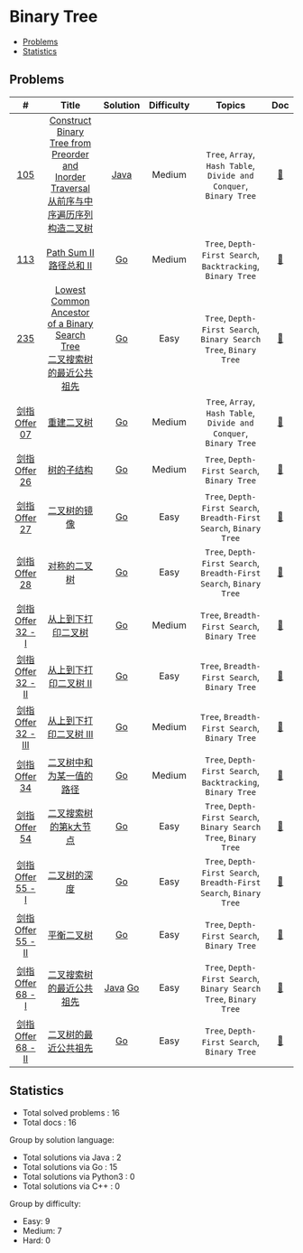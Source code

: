 <!-- omit in toc -->
# Binary Tree

- [Problems](#problems)
- [Statistics](#statistics)

## Problems

| # | Title | Solution | Difficulty | Topics | Doc |
|:----:|:----:|:----:|:----:|:----:|:----:|
| [<span id="problem-105">105</span>](#problem-105 "#105") | [Construct Binary Tree from Preorder and Inorder Traversal <br>从前序与中序遍历序列构造二叉树](https://leetcode-cn.com/problems/construct-binary-tree-from-preorder-and-inorder-traversal/ "https://leetcode-cn.com/problems/construct-binary-tree-from-preorder-and-inorder-traversal/") | [Java](../../java/src/105.%20ConstructBinaryTreefromPreorderandInorderTraversal.java "java/src/105.%20ConstructBinaryTreefromPreorderandInorderTraversal.java") | Medium | `Tree`, `Array`, `Hash Table`, `Divide and Conquer`, `Binary Tree` | [:page_facing_up:](../../docs/105.%20Construct%20Binary%20Tree%20from%20Preorder%20and%20Inorder%20Traversal%20%E4%BB%8E%E5%89%8D%E5%BA%8F%E4%B8%8E%E4%B8%AD%E5%BA%8F%E9%81%8D%E5%8E%86%E5%BA%8F%E5%88%97%E6%9E%84%E9%80%A0%E4%BA%8C%E5%8F%89%E6%A0%91.md "docs/105.%20Construct%20Binary%20Tree%20from%20Preorder%20and%20Inorder%20Traversal%20%E4%BB%8E%E5%89%8D%E5%BA%8F%E4%B8%8E%E4%B8%AD%E5%BA%8F%E9%81%8D%E5%8E%86%E5%BA%8F%E5%88%97%E6%9E%84%E9%80%A0%E4%BA%8C%E5%8F%89%E6%A0%91.md") |
| [<span id="problem-113">113</span>](#problem-113 "#113") | [Path Sum II <br>路径总和 II](https://leetcode-cn.com/problems/path-sum-ii/ "https://leetcode-cn.com/problems/path-sum-ii/") |  [Go](../../go/src/113.go "go/src/113.go") | Medium | `Tree`, `Depth-First Search`, `Backtracking`, `Binary Tree` | [:page_facing_up:](../../docs/113.%20Path%20Sum%20II%20%E8%B7%AF%E5%BE%84%E6%80%BB%E5%92%8C%20II.md "docs/113.%20Path%20Sum%20II%20%E8%B7%AF%E5%BE%84%E6%80%BB%E5%92%8C%20II.md") |
| [<span id="problem-235">235</span>](#problem-235 "#235") | [Lowest Common Ancestor of a Binary Search Tree <br>二叉搜索树的最近公共祖先](https://leetcode-cn.com/problems/lowest-common-ancestor-of-a-binary-search-tree/ "https://leetcode-cn.com/problems/lowest-common-ancestor-of-a-binary-search-tree/") |  [Go](../../go/src/235.go "go/src/235.go") | Easy | `Tree`, `Depth-First Search`, `Binary Search Tree`, `Binary Tree` | [:page_facing_up:](../../docs/235.%20Lowest%20Common%20Ancestor%20of%20a%20Binary%20Search%20Tree%20%E4%BA%8C%E5%8F%89%E6%90%9C%E7%B4%A2%E6%A0%91%E7%9A%84%E6%9C%80%E8%BF%91%E5%85%AC%E5%85%B1%E7%A5%96%E5%85%88.md "docs/235.%20Lowest%20Common%20Ancestor%20of%20a%20Binary%20Search%20Tree%20%E4%BA%8C%E5%8F%89%E6%90%9C%E7%B4%A2%E6%A0%91%E7%9A%84%E6%9C%80%E8%BF%91%E5%85%AC%E5%85%B1%E7%A5%96%E5%85%88.md") |
| [<span id="problem-剑指-Offer-07">剑指 Offer 07</span>](#problem-剑指-Offer-07 "#剑指 Offer 07") | [重建二叉树](https://leetcode-cn.com/problems/zhong-jian-er-cha-shu-lcof/ "https://leetcode-cn.com/problems/zhong-jian-er-cha-shu-lcof/") |  [Go](../../go/src/%E5%89%91%E6%8C%87_Offer_07.go "go/src/%E5%89%91%E6%8C%87_Offer_07.go") | Medium | `Tree`, `Array`, `Hash Table`, `Divide and Conquer`, `Binary Tree` | [:page_facing_up:](../../docs/%E5%89%91%E6%8C%87%20Offer%2007.%20%E9%87%8D%E5%BB%BA%E4%BA%8C%E5%8F%89%E6%A0%91.md "docs/%E5%89%91%E6%8C%87%20Offer%2007.%20%E9%87%8D%E5%BB%BA%E4%BA%8C%E5%8F%89%E6%A0%91.md") |
| [<span id="problem-剑指-Offer-26">剑指 Offer 26</span>](#problem-剑指-Offer-26 "#剑指 Offer 26") | [树的子结构](https://leetcode-cn.com/problems/shu-de-zi-jie-gou-lcof/ "https://leetcode-cn.com/problems/shu-de-zi-jie-gou-lcof/") |  [Go](../../go/src/%E5%89%91%E6%8C%87_Offer_26.go "go/src/%E5%89%91%E6%8C%87_Offer_26.go") | Medium | `Tree`, `Depth-First Search`, `Binary Tree` | [:page_facing_up:](../../docs/%E5%89%91%E6%8C%87%20Offer%2026.%20%E6%A0%91%E7%9A%84%E5%AD%90%E7%BB%93%E6%9E%84.md "docs/%E5%89%91%E6%8C%87%20Offer%2026.%20%E6%A0%91%E7%9A%84%E5%AD%90%E7%BB%93%E6%9E%84.md") |
| [<span id="problem-剑指-Offer-27">剑指 Offer 27</span>](#problem-剑指-Offer-27 "#剑指 Offer 27") | [二叉树的镜像](https://leetcode-cn.com/problems/er-cha-shu-de-jing-xiang-lcof/ "https://leetcode-cn.com/problems/er-cha-shu-de-jing-xiang-lcof/") |  [Go](../../go/src/%E5%89%91%E6%8C%87_Offer_27.go "go/src/%E5%89%91%E6%8C%87_Offer_27.go") | Easy | `Tree`, `Depth-First Search`, `Breadth-First Search`, `Binary Tree` | [:page_facing_up:](../../docs/%E5%89%91%E6%8C%87%20Offer%2027.%20%E4%BA%8C%E5%8F%89%E6%A0%91%E7%9A%84%E9%95%9C%E5%83%8F.md "docs/%E5%89%91%E6%8C%87%20Offer%2027.%20%E4%BA%8C%E5%8F%89%E6%A0%91%E7%9A%84%E9%95%9C%E5%83%8F.md") |
| [<span id="problem-剑指-Offer-28">剑指 Offer 28</span>](#problem-剑指-Offer-28 "#剑指 Offer 28") | [对称的二叉树](https://leetcode-cn.com/problems/dui-cheng-de-er-cha-shu-lcof/ "https://leetcode-cn.com/problems/dui-cheng-de-er-cha-shu-lcof/") |  [Go](../../go/src/%E5%89%91%E6%8C%87_Offer_28.go "go/src/%E5%89%91%E6%8C%87_Offer_28.go") | Easy | `Tree`, `Depth-First Search`, `Breadth-First Search`, `Binary Tree` | [:page_facing_up:](../../docs/%E5%89%91%E6%8C%87%20Offer%2028.%20%E5%AF%B9%E7%A7%B0%E7%9A%84%E4%BA%8C%E5%8F%89%E6%A0%91.md "docs/%E5%89%91%E6%8C%87%20Offer%2028.%20%E5%AF%B9%E7%A7%B0%E7%9A%84%E4%BA%8C%E5%8F%89%E6%A0%91.md") |
| [<span id="problem-剑指-Offer-32---I">剑指 Offer 32 - I</span>](#problem-剑指-Offer-32---I "#剑指 Offer 32 - I") | [从上到下打印二叉树](https://leetcode-cn.com/problems/cong-shang-dao-xia-da-yin-er-cha-shu-lcof/ "https://leetcode-cn.com/problems/cong-shang-dao-xia-da-yin-er-cha-shu-lcof/") |  [Go](../../go/src/%E5%89%91%E6%8C%87_Offer_32_-_I.go "go/src/%E5%89%91%E6%8C%87_Offer_32_-_I.go") | Medium | `Tree`, `Breadth-First Search`, `Binary Tree` | [:page_facing_up:](../../docs/%E5%89%91%E6%8C%87%20Offer%2032%20-%20I.%20%E4%BB%8E%E4%B8%8A%E5%88%B0%E4%B8%8B%E6%89%93%E5%8D%B0%E4%BA%8C%E5%8F%89%E6%A0%91.md "docs/%E5%89%91%E6%8C%87%20Offer%2032%20-%20I.%20%E4%BB%8E%E4%B8%8A%E5%88%B0%E4%B8%8B%E6%89%93%E5%8D%B0%E4%BA%8C%E5%8F%89%E6%A0%91.md") |
| [<span id="problem-剑指-Offer-32---II">剑指 Offer 32 - II</span>](#problem-剑指-Offer-32---II "#剑指 Offer 32 - II") | [从上到下打印二叉树 II](https://leetcode-cn.com/problems/cong-shang-dao-xia-da-yin-er-cha-shu-ii-lcof/ "https://leetcode-cn.com/problems/cong-shang-dao-xia-da-yin-er-cha-shu-ii-lcof/") |  [Go](../../go/src/%E5%89%91%E6%8C%87_Offer_32_-_II.go "go/src/%E5%89%91%E6%8C%87_Offer_32_-_II.go") | Easy | `Tree`, `Breadth-First Search`, `Binary Tree` | [:page_facing_up:](../../docs/%E5%89%91%E6%8C%87%20Offer%2032%20-%20II.%20%E4%BB%8E%E4%B8%8A%E5%88%B0%E4%B8%8B%E6%89%93%E5%8D%B0%E4%BA%8C%E5%8F%89%E6%A0%91%20II.md "docs/%E5%89%91%E6%8C%87%20Offer%2032%20-%20II.%20%E4%BB%8E%E4%B8%8A%E5%88%B0%E4%B8%8B%E6%89%93%E5%8D%B0%E4%BA%8C%E5%8F%89%E6%A0%91%20II.md") |
| [<span id="problem-剑指-Offer-32---III">剑指 Offer 32 - III</span>](#problem-剑指-Offer-32---III "#剑指 Offer 32 - III") | [从上到下打印二叉树 III](https://leetcode-cn.com/problems/cong-shang-dao-xia-da-yin-er-cha-shu-iii-lcof/ "https://leetcode-cn.com/problems/cong-shang-dao-xia-da-yin-er-cha-shu-iii-lcof/") |  [Go](../../go/src/%E5%89%91%E6%8C%87_Offer_32_-_III.go "go/src/%E5%89%91%E6%8C%87_Offer_32_-_III.go") | Medium | `Tree`, `Breadth-First Search`, `Binary Tree` | [:page_facing_up:](../../docs/%E5%89%91%E6%8C%87%20Offer%2032%20-%20III.%20%E4%BB%8E%E4%B8%8A%E5%88%B0%E4%B8%8B%E6%89%93%E5%8D%B0%E4%BA%8C%E5%8F%89%E6%A0%91%20III.md "docs/%E5%89%91%E6%8C%87%20Offer%2032%20-%20III.%20%E4%BB%8E%E4%B8%8A%E5%88%B0%E4%B8%8B%E6%89%93%E5%8D%B0%E4%BA%8C%E5%8F%89%E6%A0%91%20III.md") |
| [<span id="problem-剑指-Offer-34">剑指 Offer 34</span>](#problem-剑指-Offer-34 "#剑指 Offer 34") | [二叉树中和为某一值的路径](https://leetcode-cn.com/problems/er-cha-shu-zhong-he-wei-mou-yi-zhi-de-lu-jing-lcof/ "https://leetcode-cn.com/problems/er-cha-shu-zhong-he-wei-mou-yi-zhi-de-lu-jing-lcof/") |  [Go](../../go/src/%E5%89%91%E6%8C%87_Offer_34.go "go/src/%E5%89%91%E6%8C%87_Offer_34.go") | Medium | `Tree`, `Depth-First Search`, `Backtracking`, `Binary Tree` | [:page_facing_up:](../../docs/%E5%89%91%E6%8C%87%20Offer%2034.%20%E4%BA%8C%E5%8F%89%E6%A0%91%E4%B8%AD%E5%92%8C%E4%B8%BA%E6%9F%90%E4%B8%80%E5%80%BC%E7%9A%84%E8%B7%AF%E5%BE%84.md "docs/%E5%89%91%E6%8C%87%20Offer%2034.%20%E4%BA%8C%E5%8F%89%E6%A0%91%E4%B8%AD%E5%92%8C%E4%B8%BA%E6%9F%90%E4%B8%80%E5%80%BC%E7%9A%84%E8%B7%AF%E5%BE%84.md") |
| [<span id="problem-剑指-Offer-54">剑指 Offer 54</span>](#problem-剑指-Offer-54 "#剑指 Offer 54") | [二叉搜索树的第k大节点](https://leetcode-cn.com/problems/er-cha-sou-suo-shu-de-di-kda-jie-dian-lcof/ "https://leetcode-cn.com/problems/er-cha-sou-suo-shu-de-di-kda-jie-dian-lcof/") |  [Go](../../go/src/%E5%89%91%E6%8C%87_Offer_54.go "go/src/%E5%89%91%E6%8C%87_Offer_54.go") | Easy | `Tree`, `Depth-First Search`, `Binary Search Tree`, `Binary Tree` | [:page_facing_up:](../../docs/%E5%89%91%E6%8C%87%20Offer%2054.%20%E4%BA%8C%E5%8F%89%E6%90%9C%E7%B4%A2%E6%A0%91%E7%9A%84%E7%AC%ACk%E5%A4%A7%E8%8A%82%E7%82%B9.md "docs/%E5%89%91%E6%8C%87%20Offer%2054.%20%E4%BA%8C%E5%8F%89%E6%90%9C%E7%B4%A2%E6%A0%91%E7%9A%84%E7%AC%ACk%E5%A4%A7%E8%8A%82%E7%82%B9.md") |
| [<span id="problem-剑指-Offer-55---I">剑指 Offer 55 - I</span>](#problem-剑指-Offer-55---I "#剑指 Offer 55 - I") | [二叉树的深度](https://leetcode-cn.com/problems/er-cha-shu-de-shen-du-lcof/ "https://leetcode-cn.com/problems/er-cha-shu-de-shen-du-lcof/") |  [Go](../../go/src/%E5%89%91%E6%8C%87_Offer_55_-_I.go "go/src/%E5%89%91%E6%8C%87_Offer_55_-_I.go") | Easy | `Tree`, `Depth-First Search`, `Breadth-First Search`, `Binary Tree` | [:page_facing_up:](../../docs/%E5%89%91%E6%8C%87%20Offer%2055%20-%20I.%20%E4%BA%8C%E5%8F%89%E6%A0%91%E7%9A%84%E6%B7%B1%E5%BA%A6.md "docs/%E5%89%91%E6%8C%87%20Offer%2055%20-%20I.%20%E4%BA%8C%E5%8F%89%E6%A0%91%E7%9A%84%E6%B7%B1%E5%BA%A6.md") |
| [<span id="problem-剑指-Offer-55---II">剑指 Offer 55 - II</span>](#problem-剑指-Offer-55---II "#剑指 Offer 55 - II") | [平衡二叉树](https://leetcode-cn.com/problems/ping-heng-er-cha-shu-lcof/ "https://leetcode-cn.com/problems/ping-heng-er-cha-shu-lcof/") |  [Go](../../go/src/%E5%89%91%E6%8C%87_Offer_55_-_II.go "go/src/%E5%89%91%E6%8C%87_Offer_55_-_II.go") | Easy | `Tree`, `Depth-First Search`, `Binary Tree` | [:page_facing_up:](../../docs/%E5%89%91%E6%8C%87%20Offer%2055%20-%20II.%20%E5%B9%B3%E8%A1%A1%E4%BA%8C%E5%8F%89%E6%A0%91.md "docs/%E5%89%91%E6%8C%87%20Offer%2055%20-%20II.%20%E5%B9%B3%E8%A1%A1%E4%BA%8C%E5%8F%89%E6%A0%91.md") |
| [<span id="problem-剑指-Offer-68---I">剑指 Offer 68 - I</span>](#problem-剑指-Offer-68---I "#剑指 Offer 68 - I") | [二叉搜索树的最近公共祖先](https://leetcode-cn.com/problems/er-cha-sou-suo-shu-de-zui-jin-gong-gong-zu-xian-lcof/ "https://leetcode-cn.com/problems/er-cha-sou-suo-shu-de-zui-jin-gong-gong-zu-xian-lcof/") | [Java](../../java/src/%E5%89%91%E6%8C%87_Offer_68_-_I.java "java/src/%E5%89%91%E6%8C%87_Offer_68_-_I.java") [Go](../../go/src/%E5%89%91%E6%8C%87_Offer_68_-_I.go "go/src/%E5%89%91%E6%8C%87_Offer_68_-_I.go") | Easy | `Tree`, `Depth-First Search`, `Binary Search Tree`, `Binary Tree` | [:page_facing_up:](../../docs/%E5%89%91%E6%8C%87%20Offer%2068%20-%20I.%20%E4%BA%8C%E5%8F%89%E6%90%9C%E7%B4%A2%E6%A0%91%E7%9A%84%E6%9C%80%E8%BF%91%E5%85%AC%E5%85%B1%E7%A5%96%E5%85%88.md "docs/%E5%89%91%E6%8C%87%20Offer%2068%20-%20I.%20%E4%BA%8C%E5%8F%89%E6%90%9C%E7%B4%A2%E6%A0%91%E7%9A%84%E6%9C%80%E8%BF%91%E5%85%AC%E5%85%B1%E7%A5%96%E5%85%88.md") |
| [<span id="problem-剑指-Offer-68---II">剑指 Offer 68 - II</span>](#problem-剑指-Offer-68---II "#剑指 Offer 68 - II") | [二叉树的最近公共祖先](https://leetcode-cn.com/problems/er-cha-shu-de-zui-jin-gong-gong-zu-xian-lcof/ "https://leetcode-cn.com/problems/er-cha-shu-de-zui-jin-gong-gong-zu-xian-lcof/") |  [Go](../../go/src/%E5%89%91%E6%8C%87_Offer_68_-_II.go "go/src/%E5%89%91%E6%8C%87_Offer_68_-_II.go") | Easy | `Tree`, `Depth-First Search`, `Binary Tree` | [:page_facing_up:](../../docs/%E5%89%91%E6%8C%87%20Offer%2068%20-%20II.%20%E4%BA%8C%E5%8F%89%E6%A0%91%E7%9A%84%E6%9C%80%E8%BF%91%E5%85%AC%E5%85%B1%E7%A5%96%E5%85%88.md "docs/%E5%89%91%E6%8C%87%20Offer%2068%20-%20II.%20%E4%BA%8C%E5%8F%89%E6%A0%91%E7%9A%84%E6%9C%80%E8%BF%91%E5%85%AC%E5%85%B1%E7%A5%96%E5%85%88.md") |


## Statistics

- Total solved problems : 16
- Total docs : 16

Group by solution language:
- Total solutions via Java : 2
- Total solutions via Go : 15
- Total solutions via Python3 : 0
- Total solutions via C++ : 0

Group by difficulty:
- Easy: 9
- Medium: 7
- Hard: 0